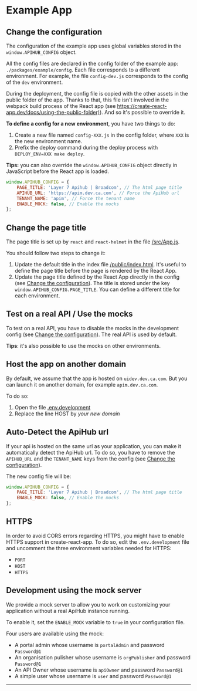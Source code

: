 # Example App

## Change the configuration

The configuration of the example app uses global variables stored in the `window.APIHUB_CONFIG` object.

All the config files are declared in the config folder of the example app: `./packages/example/config`. Each file corresponds to a different environment. For example, the file `config-dev.js` corresponds to the config of the `dev` environment.

During the deployment, the config file is copied with the other assets in the public folder of the app. Thanks to that, this file isn't involved in the webpack build process of the React app (see <https://create-react-app.dev/docs/using-the-public-folder)>). And so it's possible to override it.

**To define a config for a new environment**, you have two things to do:

1. Create a new file named `config-XXX.js` in the config folder, where `XXX` is the new environment name.
2. Prefix the deploy command during the deploy process with `DEPLOY_ENV=XXX make deploy`.

**Tips:** you can also override the `window.APIHUB_CONFIG` object directly in JavaScript before the React app is loaded.

``` js
window.APIHUB_CONFIG = {
    PAGE_TITLE: 'Layer 7 Apihub | Broadcom', // The html page title
    APIHUB_URL: 'https://apim.dev.ca.com', // Force the ApiHub url
    TENANT_NAME: 'apim', // Force the tenant name
    ENABLE_MOCK: false, // Enable the mocks
};
```

## Change the page title

The page title is set up by `react` and `react-helmet` in the file [/src/App.js](./src/App.js).

You should follow two steps to change it:

1. Update the default title in the index file [/public/index.html](./public/index.html). It's useful to define the page title before the page is rendered by the React App.
2. Update the page title defined by the React App directly in the config (see [Change the configuration](./README.md#change-the-configuration)). The title is stored under the key `window.APIHUB_CONFIG.PAGE_TITLE`. You can define a different title for each environment.

## Test on a real API / Use the mocks

To test on a real API, you have to disable the mocks in the development config (see [Change the configuration](./README.md#change-the-configuration)). The real API is used by default.

**Tips**: it's also possible to use the mocks on other environments.

## Host the app on another domain

By default, we assume that the app is hosted on `uidev.dev.ca.com`. But you can launch it on another domain, for example `apim.dev.ca.com`.

To do so:

1. Open the file [.env.development](./.env.development)
2. Replace the line HOST by *your new domain*

## Auto-Detect the ApiHub url

If your api is hosted on the same url as your application, you can make it automatically detect the ApiHub url.
To do so, you have to remove the `APIHUB_URL` and the `TENANT_NAME` keys from the config (see [Change the configuration](./README.md#change-the-configuration)).

The new config file will be:

``` js
window.APIHUB_CONFIG = {
    PAGE_TITLE: 'Layer 7 Apihub | Broadcom', // The html page title
    ENABLE_MOCK: false, // Enable the mocks
};
```

## HTTPS

In order to avoid CORS errors regarding HTTPS, you might have to enable HTTPS support in create-react-app.
To do so, edit the `.env.development` file and uncomment the three environment variables needed for HTTPS:

- `PORT`
- `HOST`
- `HTTPS`

## Development using the mock server

We provide a mock server to allow you to work on customizing your application without a real ApiHub instance running.

To enable it, set the `ENABLE_MOCK` variable to `true` in your configuration file.

Four users are available using the mock:

- A portal admin whose username is `portalAdmin` and password `Password@1`
- An organisation pulisher whose username is `orgPublisher` and password `Password@1`
- An API Owner whose username is `apiOwner` and password `Password@1`
- A simple user whose username is `user` and password `Password@1`
****
